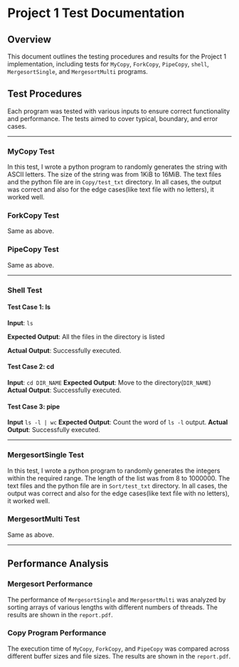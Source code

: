 # Project 1 Test Documentation

## Overview

This document outlines the testing procedures and results for the Project 1 implementation, including tests for `MyCopy`, `ForkCopy`, `PipeCopy`, `shell`, `MergesortSingle`, and `MergesortMulti` programs.


## Test Procedures

Each program was tested with various inputs to ensure correct functionality and performance. The tests aimed to cover typical, boundary, and error cases.

---

### MyCopy Test
In this test, I wrote a python program to randomly generates the string with ASCII letters. The size of the string was from 1KiB to 16MiB. The text files and the python file are in `Copy/test_txt` directory. 
In all cases, the output was correct and also for the edge cases(like text file with no letters), it worked well.

### ForkCopy Test
Same as above.

### PipeCopy Test
Same as above.

---

### Shell Test
#### Test Case 1: ls

**Input**: `ls`

**Expected Output**: All the files in the directory is listed

**Actual Output**: Successfully executed.

#### Test Case 2: cd

**Input**: `cd DIR_NAME`
**Expected Output**: Move to the directory(`DIR_NAME`) 
**Actual Output**: Successfully executed.

#### Test Case 3: pipe

**Input** `ls -l | wc`
**Expected Output**: Count the word of `ls -l` output.
**Actual Output**: Successfully executed.

---

### MergesortSingle Test
In this test, I wrote a python program to randomly generates the integers within the required range. The length of the list was from 8 to 1000000. The text files and the python file are in `Sort/test_txt` directory. 
In all cases, the output was correct and also for the edge cases(like text file with no letters), it worked well.


### MergesortMulti Test
Same as above.

---

## Performance Analysis

### Mergesort Performance

The performance of `MergesortSingle` and `MergesortMulti` was analyzed by sorting arrays of various lengths with different numbers of threads. The results are shown in the `report.pdf`.

### Copy Program Performance

The execution time of `MyCopy`, `ForkCopy`, and `PipeCopy` was compared across different buffer sizes and file sizes. The results are shown in the `report.pdf`.

